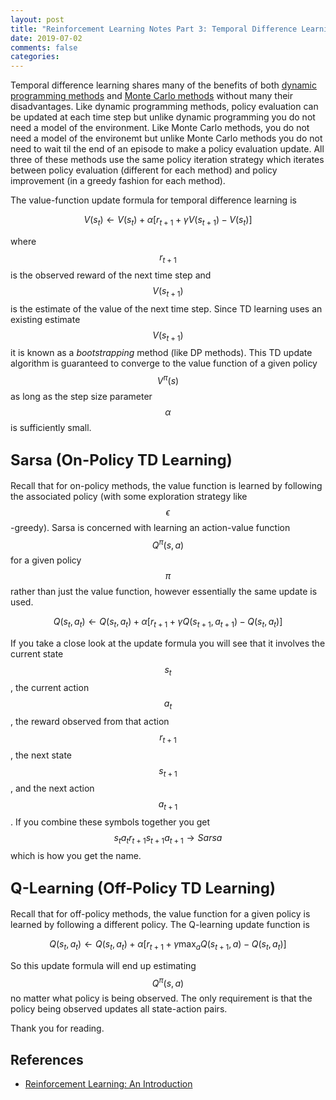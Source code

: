 ```yaml
---
layout: post
title: "Reinforcement Learning Notes Part 3: Temporal Difference Learning"
date: 2019-07-02
comments: false
categories: 
---
```


Temporal difference learning shares many of the benefits of both [dynamic programming methods](http://alexminnaar.com/2019/06/29/reinforcement-learning-pt1-dynamic-programming.html) and [Monte Carlo methods](http://alexminnaar.com/2019/06/30/reinforcement-learning-notes-pt2-monte-carlo-methods.html) without many their disadvantages.  Like dynamic programming methods, policy evaluation can be updated at each time step but unlike dynamic programming you do not need a model of the environment.  Like Monte Carlo methods, you do not need a model of the environemt but unlike Monte Carlo methods you do not need to wait til the end of an episode to make a policy evaluation update.  All three of these methods use the same policy iteration strategy which iterates between policy evaluation (different for each method) and policy improvement (in a greedy fashion for each method).

The value-function update formula for temporal difference learning is

$$V(s_t) \leftarrow V(s_t) + \alpha [r_{t+1} + \gamma V(s_{t+1}) - V(s_t)]$$

where $$r_{t+1}$$ is the observed reward of the next time step and $$V(s_{t+1})$$ is the estimate of the value of the next time step.  Since TD learning uses an existing estimate $$V(s_{t+1})$$ it is known as a _bootstrapping_ method (like DP methods). This TD update algorithm is guaranteed to converge to the value function of a given policy $$V^\pi(s)$$ as long as the step size parameter $$\alpha$$ is sufficiently small.
<h2><font size="5">Sarsa (On-Policy TD Learning)</font></h2>

Recall that for on-policy methods, the value function is learned by following the associated policy (with some exploration strategy like $$\epsilon$$-greedy).  Sarsa is concerned with learning an action-value function $$Q^\pi(s,a)$$ for a given policy $$\pi$$ rather than just the value function, however essentially the same update is used.

$$Q(s_t,a_t) \leftarrow Q(s_t,a_t) + \alpha [r_{t+1} + \gamma Q(s_{t+1},a_{t+1}) - Q(s_t,a_t)]$$

If you take a close look at the update formula you will see that it involves the current state $$s_t$$, the current action $$a_t$$, the reward observed from that action $$r_{t+1}$$, the next state $$s_{t+1}$$, and the next action $$a_{t+1}$$.  If you combine these symbols together you get $$s_ta_tr_{t+1}s_{t+1}a_{t+1} \rightarrow Sarsa$$ which is how you get the name.



<h2><font size="5">Q-Learning (Off-Policy TD Learning)</font></h2>

Recall that for off-policy methods, the value function for a given policy is learned by following a different policy.  The Q-learning update function is

$$Q(s_t,a_t) \leftarrow Q(s_t,a_t) + \alpha [r_{t+1} + \gamma \max_aQ(s_{t+1},a) - Q(s_t,a_t)]$$

So this update formula will end up estimating $$Q^\pi(s,a)$$ no matter what policy is being observed.  The only requirement is that the policy being observed updates all state-action pairs.

Thank you for reading.
## References
* [Reinforcement Learning: An Introduction](http://incompleteideas.net/book/the-book-2nd.html)
